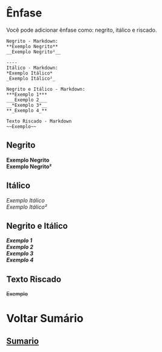 # Ênfase

Você pode adicionar ênfase como: negrito, itálico e riscado.  

```
Negrito - Markdown:
**Exemplo Negrito**
__Exemplo Negrito²__

----
Itálico - Markdown:
*Exemplo Itálico*
_Exemplo Itálico²_

Negrito e Itálico - Markdown:
***Exemplo 1***  
___Exemplo 2___  
__*Exemplo 3*__  
**_Exemplo 4_**

Texto Riscado - Markdown
~~Exemplo~~
```

## Negrito
**Exemplo Negrito**  
__Exemplo Negrito²__

## Itálico
*Exemplo Itálico*  
_Exemplo Itálico²_

## Negrito e Itálico
***Exemplo 1***  
___Exemplo 2___   
__*Exemplo 3*__  
**_Exemplo 4_**

## Texto Riscado
~~Exemplo~~

# Voltar Sumário
## [Sumario](0-Sumario.md)

